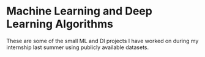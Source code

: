 # Machine Learning and Deep Learning Algorithms

These are some of the small ML and Dl projects I have worked on during my internship last summer using publicly available datasets.
